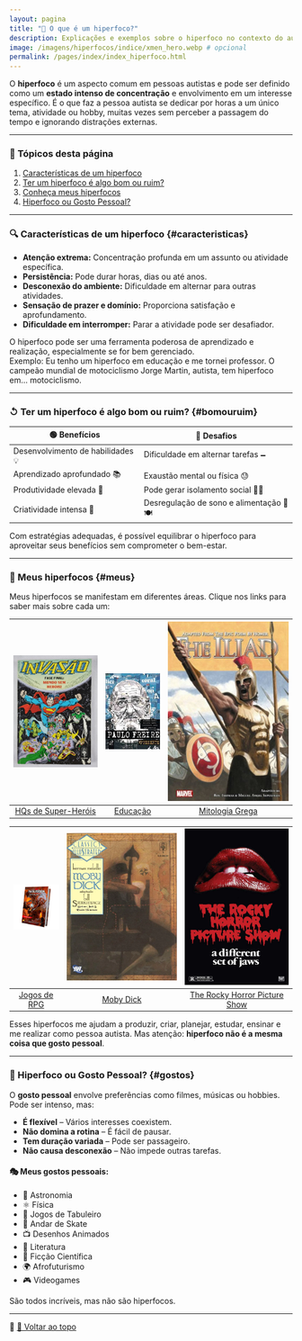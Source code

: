 ```yaml
---
layout: pagina
title: "🧠 O que é um hiperfoco?"
description: Explicações e exemplos sobre o hiperfoco no contexto do autismo.
image: /imagens/hiperfocos/indice/xmen_hero.webp # opcional
permalink: /pages/index/index_hiperfoco.html
---
```


O **hiperfoco** é um aspecto comum em pessoas autistas e pode ser definido como um **estado intenso de concentração** e envolvimento em um interesse específico. É o que faz a pessoa autista se dedicar por horas a um único tema, atividade ou hobby, muitas vezes sem perceber a passagem do tempo e ignorando distrações externas.

---

### 📌 Tópicos desta página

1. [Características de um hiperfoco](#caracteristicas)  
2. [Ter um hiperfoco é algo bom ou ruim?](#bomouruim)  
3. [Conheça meus hiperfocos](#meus)  
4. [Hiperfoco ou Gosto Pessoal?](#gostos)

---

### 🔍 Características de um hiperfoco {#caracteristicas}

- **Atenção extrema:** Concentração profunda em um assunto ou atividade específica.  
- **Persistência:** Pode durar horas, dias ou até anos.  
- **Desconexão do ambiente:** Dificuldade em alternar para outras atividades.  
- **Sensação de prazer e domínio:** Proporciona satisfação e aprofundamento.  
- **Dificuldade em interromper:** Parar a atividade pode ser desafiador.

O hiperfoco pode ser uma ferramenta poderosa de aprendizado e realização, especialmente se for bem gerenciado.  
Exemplo: Eu tenho um hiperfoco em educação e me tornei professor. O campeão mundial de motociclismo Jorge Martin, autista, tem hiperfoco em... motociclismo.

---

### ↺ Ter um hiperfoco é algo bom ou ruim? {#bomouruim}

| 🟢 **Benefícios**                   | 🔴 **Desafios**                                 |
|------------------------------------|------------------------------------------------|
| Desenvolvimento de habilidades 💡  | Dificuldade em alternar tarefas 🗕️             |
| Aprendizado aprofundado 📚         | Exaustão mental ou física 😓                   |
| Produtividade elevada 🚀           | Pode gerar isolamento social 🤝❌              |
| Criatividade intensa 🎨            | Desregulação de sono e alimentação 🛌🍽️       |

Com estratégias adequadas, é possível equilibrar o hiperfoco para aproveitar seus benefícios sem comprometer o bem-estar.

---

### 🎯 Meus hiperfocos {#meus}

Meus hiperfocos se manifestam em diferentes áreas. Clique nos links para saber mais sobre cada um:

| ![HQs](../../imagens/hiperfocos/indice/hqs.png) | ![Educação](../../imagens/hiperfocos/indice/educacao.png) | ![Mitologia Grega](../../imagens/hiperfocos/indice/mitologia.png) |
|:--:|:--:|:--:|
| [HQs de Super-Heróis](/pages/hiperfocos/quadrinhos/index_sh.html) | [Educação](/pages/hiperfocos/educacao/index_educacao.html) | [Mitologia Grega](/pages/hiperfocos/grecia/index_grecia.html) |

| ![RPG](../../imagens/hiperfocos/indice/rpg.png) | ![Moby Dick](../../imagens/hiperfocos/indice/moby_dick.png) | ![Rocky Horror](../../imagens/hiperfocos/indice/rocky_horror.png) |
|:--:|:--:|:--:|
| [Jogos de RPG](/pages/hiperfocos/rpg/index_rpg.html) | [Moby Dick](/pages/hiperfocos/moby_dick/index_moby.html) | [The Rocky Horror Picture Show](/pages/hiperfocos/rockyhorror/index_rockyhorror.html) |

Esses hiperfocos me ajudam a produzir, criar, planejar, estudar, ensinar e me realizar como pessoa autista. Mas atenção: **hiperfoco não é a mesma coisa que gosto pessoal**.

---

### 🔎 Hiperfoco ou Gosto Pessoal? {#gostos}

O **gosto pessoal** envolve preferências como filmes, músicas ou hobbies. Pode ser intenso, mas:

- **É flexível** – Vários interesses coexistem.  
- **Não domina a rotina** – É fácil de pausar.  
- **Tem duração variada** – Pode ser passageiro.  
- **Não causa desconexão** – Não impede outras tarefas.

#### 🎭 Meus gostos pessoais:

- 🔭 Astronomia  
- ⚛️ Física  
- 🎲 Jogos de Tabuleiro  
- 🍹 Andar de Skate  
- 📺 Desenhos Animados  
- 📖 Literatura  
- 🚀 Ficção Científica  
- 🌍 Afrofuturismo  
- 🎮 Videogames

São todos incríveis, mas não são hiperfocos.

---

📌 [🔼 Voltar ao topo](#top)

